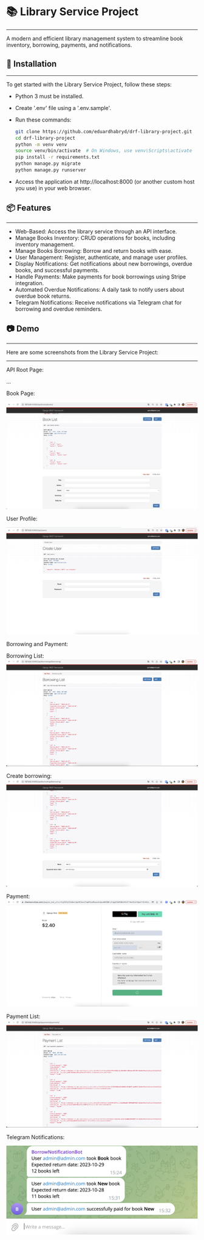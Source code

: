 # 📚 Library Service Project
___
A modern and efficient library management system to streamline book inventory, borrowing, payments, and notifications.

## 🚀 Installation
___
To get started with the Library Service Project, follow these steps:

- Python 3 must be installed.
- Create '.env' file using a '.env.sample'.
- Run these commands:

   ```bash
   git clone https://github.com/eduardhabryd/drf-library-project.git
   cd drf-library-project
   python -m venv venv
   source venv/bin/activate  # On Windows, use venv\Scripts\activate
   pip install -r requirements.txt
   python manage.py migrate
   python manage.py runserver
   ```
- Access the application at http://localhost:8000 (or another custom host you use) in your web browser.

## 📦 Features
___

- Web-Based: Access the library service through an API interface.
- Manage Books Inventory: CRUD operations for books, including inventory management.
- Manage Books Borrowing: Borrow and return books with ease.
- User Management: Register, authenticate, and manage user profiles.
- Display Notifications: Get notifications about new borrowings, overdue books, and successful payments.
- Handle Payments: Make payments for book borrowings using Stripe integration.
- Automated Overdue Notifications: A daily task to notify users about overdue book returns.
- Telegram Notifications: Receive notifications via Telegram chat for borrowing and overdue reminders.


## 📷 Demo
___
Here are some screenshots from the Library Service Project:
___
API Root Page:

...


Book Page:

![Demo](demo/book_list.png)

User Profile:

![Demo](demo/create_user.png)

Borrowing and Payment:

Borrowing List:
![Demo](demo/borrowing_list.png)

Create borrowing:
![Demo](demo/create_borrowings.png)

Payment:
![Demo](demo/payment.png)

Payment List:
![Demo](demo/payment_list.png)

Telegram Notifications:

![Demo](demo/telegram.png)






